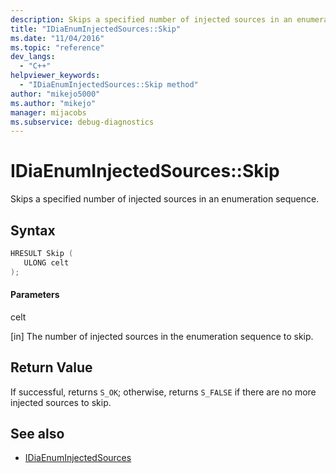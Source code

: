 ```yaml
---
description: Skips a specified number of injected sources in an enumeration sequence.
title: "IDiaEnumInjectedSources::Skip"
ms.date: "11/04/2016"
ms.topic: "reference"
dev_langs:
  - "C++"
helpviewer_keywords:
  - "IDiaEnumInjectedSources::Skip method"
author: "mikejo5000"
ms.author: "mikejo"
manager: mijacobs
ms.subservice: debug-diagnostics
---
```


# IDiaEnumInjectedSources::Skip

Skips a specified number of injected sources in an enumeration sequence.

## Syntax

```c++
HRESULT Skip ( 
   ULONG celt
);
```

#### Parameters

celt

[in] The number of injected sources in the enumeration sequence to skip.

## Return Value

If successful, returns `S_OK`; otherwise, returns `S_FALSE` if there are no more injected sources to skip.

## See also

- [IDiaEnumInjectedSources](../../debugger/debug-interface-access/idiaenuminjectedsources.md)
